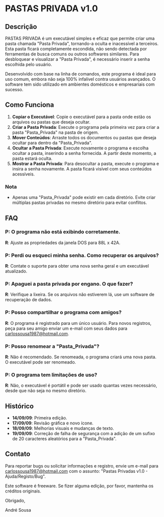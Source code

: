 # PASTAS PRIVADA v1.0

## Descrição

PASTAS PRIVADA é um executável simples e eficaz que permite criar uma pasta chamada "Pasta Privada", tornando-a oculta e inacessível a terceiros. Esta pasta ficará completamente escondida, não sendo detectada por ferramentas de busca comuns ou outros softwares similares. Para desbloquear e visualizar a "Pasta Privada", é necessário inserir a senha escolhida pelo usuário.

Desenvolvido com base na linha de comandos, este programa é ideal para uso comum, embora não seja 100% infalível contra usuários avançados. O software tem sido utilizado em ambientes domésticos e empresariais com sucesso.

## Como Funciona

1. **Copiar o Executável**: Copie o executável para a pasta onde estão os arquivos ou pastas que deseja ocultar.
2. **Criar a Pasta Privada**: Execute o programa pela primeira vez para criar a pasta "Pasta_Privada" na pasta de origem.
3. **Mover Conteúdos**: Arraste todos os documentos ou pastas que deseja ocultar para dentro da "Pasta_Privada".
4. **Ocultar a Pasta Privada**: Execute novamente o programa e escolha ocultar a pasta, inserindo a senha fornecida. A partir deste momento, a pasta estará oculta.
5. **Mostrar a Pasta Privada**: Para desocultar a pasta, execute o programa e insira a senha novamente. A pasta ficará visível com seus conteúdos acessíveis.

### Nota

- Apenas uma "Pasta_Privada" pode existir em cada diretório. Evite criar múltiplas pastas privadas no mesmo diretório para evitar conflitos.

## FAQ

### P: O programa não está exibindo corretamente.
**R**: Ajuste as propriedades da janela DOS para 88L x 42A.

### P: Perdi ou esqueci minha senha. Como recuperar os arquivos?
**R**: Contate o suporte para obter uma nova senha geral e um executável atualizado.

### P: Apaguei a pasta privada por engano. O que fazer?
**R**: Verifique a lixeira. Se os arquivos não estiverem lá, use um software de recuperação de dados.

### P: Posso compartilhar o programa com amigos?
**R**: O programa é registrado para um único usuário. Para novos registros, peça para seu amigo enviar um e-mail com seus dados para carlossousa1987@hotmail.com.

### P: Posso renomear a "Pasta_Privada"?
**R**: Não é recomendado. Se renomeada, o programa criará uma nova pasta. O executável pode ser renomeado.

### P: O programa tem limitações de uso?
**R**: Não, o executável é portátil e pode ser usado quantas vezes necessário, desde que não seja no mesmo diretório.

## Histórico

- **14/09/09**: Primeira edição.
- **17/09/09**: Revisão gráfica e novo ícone.
- **18/09/09**: Melhorias visuais e mudanças de texto.
- **19/09/09**: Correção de falha de segurança com a adição de um sufixo de 20 caracteres aleatórios para a "Pasta_Privada".

## Contato

Para reportar bugs ou solicitar informações e registro, envie um e-mail para carlossousa1987@hotmail.com com o assunto: "Pastas Privadas v1.0 - Ajuda/Registo/Bug".

Este software é freeware. Se fizer alguma edição, por favor, mantenha os créditos originais.

Obrigado,

André Sousa
